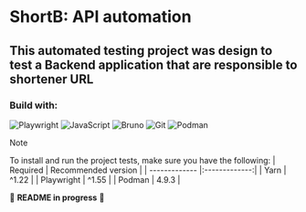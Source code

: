 # ShortB: API automation

## This automated testing project was design to test a Backend application that are responsible to shortener URL

### Build with:

![Playwright](https://img.shields.io/badge/-playwright-%232EAD33?style=for-the-badge&logo=playwright&logoColor=white)
![JavaScript](https://img.shields.io/badge/javascript-%23323330.svg?style=for-the-badge&logo=javascript&logoColor=%23F7DF1E)
![Bruno](https://img.shields.io/badge/Bruno-F4AA41.svg?style=for-the-badge&logo=Bruno&logoColor=black)
![Git](https://img.shields.io/badge/Git-F05032.svg?style=for-the-badge&logo=Git&logoColor=white)
![Podman](https://img.shields.io/badge/Podman-892CA0.svg?style=for-the-badge&logo=Podman&logoColor=white)

> [!NOTE]  
> To install and run the project tests, make sure you have the following:
> | Required | Recommended version |
> | ------------- |:-------------:|
> | Yarn | ^1.22 |
> | Playwright | ^1.55 |
> | Podman | 4.9.3 |

:construction: **README in progress** :construction:

